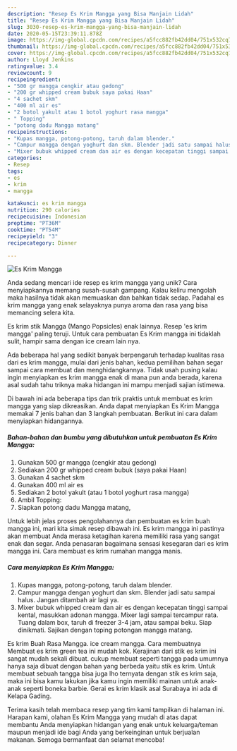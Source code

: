 ```yaml
---
description: "Resep Es Krim Mangga yang Bisa Manjain Lidah"
title: "Resep Es Krim Mangga yang Bisa Manjain Lidah"
slug: 3030-resep-es-krim-mangga-yang-bisa-manjain-lidah
date: 2020-05-15T23:39:11.878Z
image: https://img-global.cpcdn.com/recipes/a5fcc882fb42dd04/751x532cq70/es-krim-mangga-foto-resep-utama.jpg
thumbnail: https://img-global.cpcdn.com/recipes/a5fcc882fb42dd04/751x532cq70/es-krim-mangga-foto-resep-utama.jpg
cover: https://img-global.cpcdn.com/recipes/a5fcc882fb42dd04/751x532cq70/es-krim-mangga-foto-resep-utama.jpg
author: Lloyd Jenkins
ratingvalue: 3.4
reviewcount: 9
recipeingredient:
- "500 gr mangga cengkir atau gedong"
- "200 gr whipped cream bubuk saya pakai Haan"
- "4 sachet skm"
- "400 ml air es"
- "2 botol yakult atau 1 botol yoghurt rasa mangga"
- " Topping"
- "potong dadu Mangga matang"
recipeinstructions:
- "Kupas mangga, potong-potong, taruh dalam blender."
- "Campur mangga dengan yoghurt dan skm. Blender jadi satu sampai halus. Jangan ditambah air lagi ya."
- "Mixer bubuk whipped cream dan air es dengan kecepatan tinggi sampai kental, masukkan adonan mangga. Mixer lagi sampai tercampur rata. Tuang dalam box, taruh di freezer 3-4 jam, atau sampai beku. Siap dinikmati. Sajikan dengan toping potongan mangga matang."
categories:
- Resep
tags:
- es
- krim
- mangga

katakunci: es krim mangga 
nutrition: 290 calories
recipecuisine: Indonesian
preptime: "PT36M"
cooktime: "PT54M"
recipeyield: "3"
recipecategory: Dinner

---
```



![Es Krim Mangga](https://img-global.cpcdn.com/recipes/a5fcc882fb42dd04/751x532cq70/es-krim-mangga-foto-resep-utama.jpg)

Anda sedang mencari ide resep es krim mangga yang unik? Cara menyiapkannya memang susah-susah gampang. Kalau keliru mengolah maka hasilnya tidak akan memuaskan dan bahkan tidak sedap. Padahal es krim mangga yang enak selayaknya punya aroma dan rasa yang bisa memancing selera kita.

Es krim stik Mangga (Mango Popsicles) enak lainnya. Resep &#39;es krim mangga&#39; paling teruji. Untuk cara pembuatan Es Krim mangga ini tidaklah sulit, hampir sama dengan ice cream lain nya.

Ada beberapa hal yang sedikit banyak berpengaruh terhadap kualitas rasa dari es krim mangga, mulai dari jenis bahan, kedua pemilihan bahan segar sampai cara membuat dan menghidangkannya. Tidak usah pusing kalau ingin menyiapkan es krim mangga enak di mana pun anda berada, karena asal sudah tahu triknya maka hidangan ini mampu menjadi sajian istimewa.


Di bawah ini ada beberapa tips dan trik praktis untuk membuat es krim mangga yang siap dikreasikan. Anda dapat menyiapkan Es Krim Mangga memakai 7 jenis bahan dan 3 langkah pembuatan. Berikut ini cara dalam menyiapkan hidangannya.

<!--inarticleads1-->

##### Bahan-bahan dan bumbu yang dibutuhkan untuk pembuatan Es Krim Mangga:

1. Gunakan 500 gr mangga (cengkir atau gedong)
1. Sediakan 200 gr whipped cream bubuk (saya pakai Haan)
1. Gunakan 4 sachet skm
1. Gunakan 400 ml air es
1. Sediakan 2 botol yakult (atau 1 botol yoghurt rasa mangga)
1. Ambil  Topping:
1. Siapkan potong dadu Mangga matang,


Untuk lebih jelas proses pengolahannya dan pembuatan es krim buah mangga ini, mari kita simak resep dibawah ini. Es krim mangga ini pastinya akan membuat Anda merasa ketagihan karena memiliki rasa yang sangat enak dan segar. Anda penasaran bagaimana sensasi kesegaran dari es krim mangga ini. Cara membuat es krim rumahan mangga manis. 

<!--inarticleads2-->

##### Cara menyiapkan Es Krim Mangga:

1. Kupas mangga, potong-potong, taruh dalam blender.
1. Campur mangga dengan yoghurt dan skm. Blender jadi satu sampai halus. Jangan ditambah air lagi ya.
1. Mixer bubuk whipped cream dan air es dengan kecepatan tinggi sampai kental, masukkan adonan mangga. Mixer lagi sampai tercampur rata. Tuang dalam box, taruh di freezer 3-4 jam, atau sampai beku. Siap dinikmati. Sajikan dengan toping potongan mangga matang.


Es krim Buah Rasa Mangga. ice cream mangga. Cara membuatnya Membuat es krim green tea ini mudah kok. Kerajinan dari stik es krim ini sangat mudah sekali dibuat. cukup membuat seperti tangga pada umumnya hanya saja dibuat dengan bahan yang berbeda yaitu stik es krim. Untuk membuat sebuah tangga bisa juga lho ternyata dengan stik es krim saja, maka ini bisa kamu lakukan jika kamu ingin memiliki mainan untuk anak-anak seperti boneka barbie. Gerai es krim klasik asal Surabaya ini ada di Kelapa Gading. 

Terima kasih telah membaca resep yang tim kami tampilkan di halaman ini. Harapan kami, olahan Es Krim Mangga yang mudah di atas dapat membantu Anda menyiapkan hidangan yang enak untuk keluarga/teman maupun menjadi ide bagi Anda yang berkeinginan untuk berjualan makanan. Semoga bermanfaat dan selamat mencoba!
